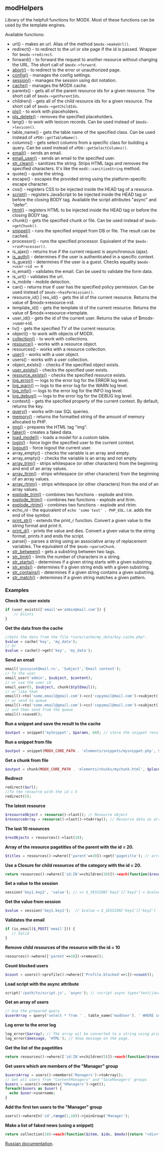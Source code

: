 ## modHelpers
Library of the helpfull functions for MODX. Most of these functions can be used by the template engines.

Available functions:

* url() - makes an url. Alias of the method ```$modx->makeUrl()```.
* redirect() - to redirect to the url or site page if the id is passed. Wrapper for ```$modx->redirect```.
* forward() - to forward the request to another resource without changing the URL. The short call of ```$modx->forward```.
* [abort()](./core/components/modhelpers/docs/en/abort.md) - to redirect to the error or unauthorized page.
* [config()](./core/components/modhelpers/docs/en/config.md) - manages the config settings.
* [session()](./core/components/modhelpers/docs/en/session.md) - manages the session using dot notation.
* [cache()](./core/components/modhelpers/docs/en/cache.md) - manages the MODX cache.
* parents() - gets all of the parent resource ids for a given resource. The short call of ```$modx->getParentIds```.
* children() - gets all of the child resource ids for a given resource. The short call of ```$modx->getChildIds```.
* [pls()](./core/components/modhelpers/docs/en/pls.md) - to work with placeholders.
* [pls_delete()](./core/components/modhelpers/docs/en/pls_delete.md) - removes the specified placeholders.
* lang() - to work with lexicon records. Can be used instead of ```$modx->lexicon()```.
* table_name() - gets the table name of the specified class. Can be used instead of ```xPDO::getTableName()```.
* columns() - gets select columns from a specific class for building a query. Can be used instead of ```xPDO::getSelectColumns()```.
* [email()](./core/components/modhelpers/docs/en/email.md) - sends an email.
* [email_user()](./core/components/modhelpers/docs/en/email_user.md) - sends an email to the specified user.
* [str_clean()](./core/components/modhelpers/docs/en/str_clean.md) - sanitizes the string. Strips HTML tags and removes the specified characters. It's like the ```modX::sanitizeString``` method.
* quote() - quote the string.
* escape() - escapes the provided string using the platform-specific escape character.
* css() - registers CSS to be injected inside the HEAD tag of a resource.
* [script()](./core/components/modhelpers/docs/en/script.md) - registers JavaScript to be injected inside the HEAD tag or before the closing BODY tag. Available the script attributes "async" and "defer".
* [html()](./core/components/modhelpers/docs/en/html.md) - registers HTML to be injected inside the HEAD tag or before the closing BODY tag.
* chunk() - gets the specified chunk or file. Can be used instead of ```$modx->getChunk()```.
* [snippet()](./core/components/modhelpers/docs/en/snippet.md) - runs the specified snippet from DB or file. The result can be cached.
* processor() - runs the specified processor. Equivalent of the ```$modx->runProcessor()```.
* is_ajax() - returns true if the current request is asynchronous (ajax).
* [is_auth()](./core/components/modhelpers/docs/en/is_auth.md) - determines if the user is authenticated in a specific context.
* is_guest() - determines if the user is a guest. Checks equality ```$modx->user->id == 0```
* is_email() - validates the email. Can be used to validate the form data.
* is_url() - validates the url.
* is_mobile - mobile detection.
* can() - returns true if user has the specified policy permission. Can be used instead of ```$modx->hasPermission()```.
* resource_id() | res_id() - gets the id of the current resource. Returns the value of $modx->resource->id. 
* template_id() - gets the template id of the current resource. Returns the value of $modx->resource->template.
* user_id() - gets the id of the current user. Returns the value of $modx->user->id.
* tv() - gets the specified TV of the current resource. 
* object() - to work with objects of MODX.
* [collection()](https://modzone.ru/documentation/modhelpers/collection-manager.html) - to work with collections.
* [resource()](./core/components/modhelpers/docs/en/resource.md) - works with a resource object.
* resources() - works with a resource collection.
* [user()](./core/components/modhelpers/docs/en/user.md) - works with a user object.
* users() - works with a user collection.
* object_exists() - checks if the specified object exists.
* [user_exists()](./core/components/modhelpers/docs/en/user_exists.md) - checks the specified user exists.
* [resource_exists()](./core/components/modhelpers/docs/en/resource_exists.md) - checks the specified resource exists.
* [log_error()](./core/components/modhelpers/docs/en/logger.md) — logs to the error log for the ERROR log level.
* [log_warn()](./core/components/modhelpers/docs/en/logger.md) — logs to the error log for the WARN log level.
* [log_info()](./core/components/modhelpers/docs/en/logger.md) — logs to the error log for the INFO log level.
* [log_debug()](./core/components/modhelpers/docs/en/logger.md) — logs to the error log for the DEBUG log level.
* context() - gets the specified property of the current context. By default, returns the key.
* [query()](./core/components/modhelpers/docs/en/query.md) - works with raw SQL queries.
* [memory()](./core/components/modhelpers/docs/en/memory.md) - returns the formatted string of the amount of memory allocated to PHP.
* [img()](./core/components/modhelpers/docs/en/img.md) - prepares the HTML tag "img".
* [faker()](./core/components/modhelpers/docs/en/faker.md) - creates a faked data.
* [load_model()](./core/components/modhelpers/docs/en/load_model.md) - loads a model for a custom table.
* [login()](./core/components/modhelpers/docs/en/login.md) - force login the specified user to the current context.
* [logout()](./core/components/modhelpers/docs/en/logout.md) - force logout the current user.
* array_empty() - checks the variable is an array and empty.
* array_empty() - checks the variable is an array and not empty.
* [array_trim()](./core/components/modhelpers/docs/en/array_trim.md) - strips whitespace (or other characters) from the beginning and end of an array values.
* [array_ltrim()](./core/components/modhelpers/docs/en/array_trim.md) - strips whitespace (or other characters) from the beginning of an array values.
* [array_rtrim()](./core/components/modhelpers/docs/en/array_trim.md) - strips whitespace (or other characters) from the end of an array values.
* [explode_trim()](./core/components/modhelpers/docs/en/explode_trim.md) - combines two functions - explode and trim.
* [explode_ltrim()](./core/components/modhelpers/docs/en/explode_trim.md) - combines two functions - explode and ltrim.
* [explode_rtrim()](./core/components/modhelpers/docs/en/explode_trim.md) - combines two functions - explode and rtrim.
* echo_nl - the equivalent of ```echo 'some text' . PHP_EOL```.  i.e. adds the end of line symbol.
* [print_str()](./core/components/modhelpers/docs/en/print_str.md) - extends the print_r function. Convert a given value to the string format and print it.
* [print_d()](./core/components/modhelpers/docs/en/print_d.md) - prints the value and dies. Convert a given value to the string format, prints it and ends the script.
* parse() - parses a string using an associative array of replacement variables. The equivalent of the ```$modx->parseChunk```.
* [str_between()](./core/components/modhelpers/docs/en/str_between.md) - gets a substring between two tags.
* [str_limit()](./core/components/modhelpers/docs/en/str_limit.md) - limits the number of characters in a string. 
* [str_starts()](./core/components/modhelpers/docs/en/str_starts.md) - determines if a given string starts with a given substring.
* [str_ends()](./core/components/modhelpers/docs/en/str_ends.md) - determines if a given string ends with a given substring.
* [str_contains()](./core/components/modhelpers/docs/en/str_contains.md) - determines if a given string contains a given substring.
* [str_match()](./core/components/modhelpers/docs/en/str_match.md) - determines if a given string matches a given pattern.


### Examples
**Check the user exists**
```php
if (user_exists(['email'=>'admin@mail.com']) {
    // Exists
}
```

**Get the data from the cache**
```php
//Gets the data from the file *core/cache/my_data/key.cache.php*. 
$value = cache('key', 'my_data');
// Or 
$value = cache()->get('key', 'my_data');
```

**Send an email**
```php
email('pussycat@mail.ru', 'Subject','Email content');
// To the user
email_user('admin', $subject, $content); 
// or use the user id
email_user(5, $subject, chunk($tplEmail));
// or like that
email()->to('some.email@gmail.com')->cc('copymail@mail.com')->subject('Hello')->content('Content')->attach('path/to/file.jpg')->send();
// or send to queue
email()->to('some.email@gmail.com')->cc('copymail@mail.com')->subject('Hello')->content('Content')->attach('path/to/file.jpg')->save();
// and then send from the queue
email()->saved();
```

**Run a snippet and save the result to the cache**
```php
$output = snippet('mySnippet', $params, 60); // store the snippet result for 60 seconds
```

**Run a snippet from file**
```php
$output = snippet(MODX_CORE_PATH . 'elements/snippets/mysnippet.php', $params);
```

**Get a chunk from file**
```php
$output = chunk(MODX_CORE_PATH . 'elements/chunks/mychunk.html', $placeholders);
```

**Redirect**
```php
redirect($url);
//To the resource with the id = 5
redirect(5);
```

**The latest resource**
```php
$resourceObject = resource()->last(); // Resource object
$resourceArray = resource()->last()->toArray(); // Resource data as array
```

**The last 10 resources**
```php
$resObjects = resources()->last(10); 
```

**Array of the resource pagetitles of the parent with the id = 20.**
```php
$titles = resources()->where(['parent'=>20])->get('pagetitle'); // array('pagetitle 1', 'pagetitle 2', 'pagetitle 3')
```
**Use a Closure for child resources of the category with the id = 20.**
```php
return resources()->where(['id:IN'=>children(20)])->each(function($resource, $idx) {return "<div>{$idx}. " . $resource['pagetitle'] . "</div>";}); 
```
**Set a value to the session**
```php
session('key1.key2', 'value'); // => $_SESSION['key1']['key2'] = $value;
```
**Get the value from session**
```php
$value = session('key1.key2');  // $value = $_SESSION['key1']['key2']
```

**Validates the email**
```php
if (is_email($_POST['email'])) {
   // Valid
}
```
**Remove child resources of the resource with the id = 10**
```php
resources()->where(['parent'=>10])->remove();
```
**Count blocked users**
```php
$count = users()->profile()->where(['Profile.blocked'=>1])->count();
```
**Load script with the async attribute**
```php
script('/path/to/script.js', 'async'); // <script async type="text/javascript" src="/path/to/script.js"></script>
```
**Get an array of users**
```php
// Use the prepared query
$userArray = query('select * from ' . table_name('modUser'). ' WHERE id = ?')->execute( (int) $_POST['user_id']);
```
**Log error to the error log**
```php
log_error($array); // The array wil be converted to a string using print_r().
log_error($message, 'HTML'); // Show message on the page.
```
**Get the list of the pagetitles**
```php
return resources()->where(['id:IN'=>children(5)])->each(function($resource, $idx){ return "<li>{$idx}. ".$resource['pagetitle']."</li>";});
```
**Get users which are members of the "Manager" group**
```php
$usersArray = users()->members('Managers')->toArray();
// Get all users from "ContentManagers" and "SaleManagers" groups 
$users = users()->members('%Managers')->get();
foreach($users as $user) {
  echo $user->username;
}
```
**Add the first ten users to the "Manager" group**
```php
users()->whereIn('id',range(1,10))->joinGroup('Manager');
```
**Make a list of faked news (using a snippet)**
```php
return collection(10)->each(function($item, $idx, $modx){return "<div>" . faker()->date() . img(faker()->imageUrl(500,300),['class'=>'img-news']) . '<br>' . faker()->text(700) . '</div>';});
```
  
[Russian documentation](https://modzone.ru/documentation/modhelpers/).